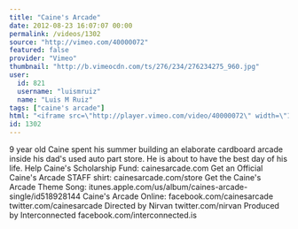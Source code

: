 ```yaml
---
title: "Caine's Arcade"
date: 2012-08-23 16:07:07 00:00
permalink: /videos/1302
source: "http://vimeo.com/40000072"
featured: false
provider: "Vimeo"
thumbnail: "http://b.vimeocdn.com/ts/276/234/276234275_960.jpg"
user:
  id: 821
  username: "luismruiz"
  name: "Luis M Ruiz"
tags: ["caine's arcade"]
html: "<iframe src=\"http://player.vimeo.com/video/40000072\" width=\"1280\" height=\"720\" frameborder=\"0\" webkitAllowFullScreen mozallowfullscreen allowFullScreen></iframe>"
id: 1302
---
```


9 year old Caine spent his summer building an elaborate cardboard arcade inside his dad's used auto part store. He is about to have the best day of his life.
Help Caine's Scholarship Fund:
cainesarcade.com
Get an Official Caine's Arcade STAFF shirt:
cainesarcade.com/store
Get the Caine's Arcade Theme Song:
itunes.apple.com/us/album/caines-arcade-single/id518928144
Caine's Arcade Online:
facebook.com/cainesarcade
twitter.com/cainesarcade
Directed by Nirvan
twitter.com/nirvan
Produced by Interconnected
facebook.com/interconnected.is